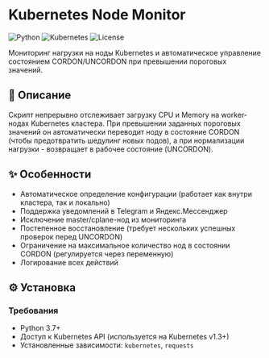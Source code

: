 # Kubernetes Node Monitor

![Python](https://img.shields.io/badge/python-3.7%2B-blue)
![Kubernetes](https://img.shields.io/badge/kubernetes-1.18%2B-326CE5)
![License](https://img.shields.io/badge/license-MIT-green)

Мониторинг нагрузки на ноды Kubernetes и автоматическое управление состоянием CORDON/UNCORDON при превышении пороговых значений.

## 📝 Описание

Скрипт непрерывно отслеживает загрузку CPU и Memory на worker-нодах Kubernetes кластера. При превышении заданных пороговых значений он автоматически переводит ноду в состояние CORDON (чтобы предотвратить шедулинг новых подов), а при нормализации нагрузки - возвращает в рабочее состояние (UNCORDON).

## ✨ Особенности

- Автоматическое определение конфигурации (работает как внутри кластера, так и локально)
- Поддержка уведомлений в Telegram и Яндекс.Мессенджер
- Исключение master/cplane-нод из мониторинга
- Постепенное восстановление (требует нескольких успешных проверок перед UNCORDON)
- Ограничение на максимальное количество нод в состоянии CORDON (регулируется через переменную)
- Логирование всех действий

## ⚙️ Установка

### Требования
- Python 3.7+
- Доступ к Kubernetes API (используется на Kubernetes v1.3+)
- Установленные зависимости: `kubernetes`, `requests`
